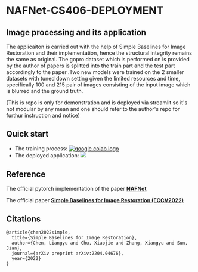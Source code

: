 # NAFNet-CS406-DEPLOYMENT
## Image processing and its application
The applicaiton is carried out with the help of Simple Baselines for Image Restoration and their implementation, hence the structural integrity remains the same as original. The gopro dataset which is performed on is provided by the author of papers is splitted into the train part and the test part accordingly to the paper .Two new models were trained on the 2 smaller datasets with tuned down setting given the limited resources and time, specifically 100 and 215 pair of images consisting of the input image which is blurred and the ground truth. 

(This is repo is only for demonstration and is deployed via streamlit so it's not modular by any mean and one should refer to the author's repo for furthur instruction and notice)

## Quick start
* The training process: [<a href="https://colab.research.google.com/drive/1l6Ci4lgrYf3re6F5_dNvLqlkxjbgWCSR?usp=sharing"><img src="https://colab.research.google.com/assets/colab-badge.svg" alt="google colab logo"></a>](https://colab.research.google.com/drive/1l6Ci4lgrYf3re6F5_dNvLqlkxjbgWCSR?usp=sharing)
* The deployed application: [<a href="https://huyrand-nafnet-cs406-app-lpblps.streamlitapp.com/"><img src="https://raw.githubusercontent.com/rlew631/rlew631/b09a7af3f30f8b5a5428dbeb07b9021622018685/red_streamlit.svg" ></a>](https://huyrand-nafnet-cs406-app-lpblps.streamlitapp.com/)
## Reference
The official pytorch implementation of the paper **[NAFNet](https://github.com/megvii-research/NAFNet)**

The official paper **[Simple Baselines for Image Restoration (ECCV2022)](https://arxiv.org/abs/2204.04676)**
## Citations
```
@article{chen2022simple,
  title={Simple Baselines for Image Restoration},
  author={Chen, Liangyu and Chu, Xiaojie and Zhang, Xiangyu and Sun, Jian},
  journal={arXiv preprint arXiv:2204.04676},
  year={2022}
}
```
